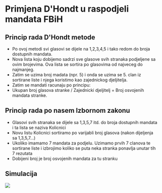 # Primjena D'Hondt u raspodjeli mandata FBiH

## Princip rada D'Hondt metode
* Po ovoj metodi svi glasovi se dijele na 1,2,3,4,5 i tako redom do broja dostupnih mandata.
* Nova lista koju dobijemo sadrzi sve glasove svih stranaka podjeljene sa ovim brojevima. Ova lista se sortira po glasovima od najveceg do najmanjeg.
* Zatim se uzima broj madata (npr. 5) i onda se uzima se 5. clan iz sortirane liste i njega koristimo kao zajednickog djeljitelja.
* Zatim se mandati racunaju po principu: 
* Ukupan broj glasova stranke / Zajednicki djeljitelj = Broj osvojenih mandata stranke.

## Princip rada po nasem Izbornom zakonu
* Glasovi svih stranaka se dijele sa 1,3,5,7 itd. do broja dostupnih mandata i ta lista se naziva Kolicnici
* Novu listu Kolicnici sortiramo po varijabli broj glasova (nakon dijeljenja sa 1,3,5,7...)
* Ukoliko imamamo 7 mandata za podjelu. Uzimamo prvih 7 clanova te sortirane liste i izbrojimo koliko se puta neka stranka ponavlja unutar tih 7 rezutata
* Dobijeni broj je broj osvojenih mandata za tu stranku

## Simulacija
![](https://media.giphy.com/media/cjKo7rD3ELLbjmO29S/giphy.gif)
